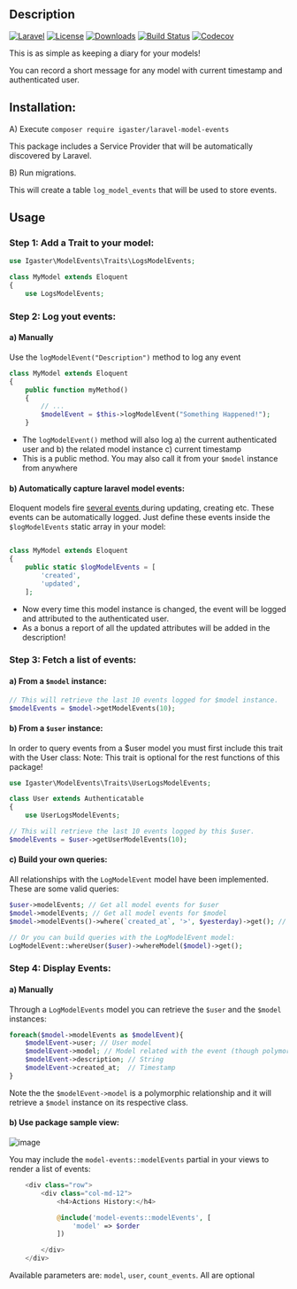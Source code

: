 ## Description
[![Laravel](https://img.shields.io/badge/Laravel-orange.svg)](http://laravel.com)
[![License](http://img.shields.io/badge/license-MIT-brightgreen.svg)](https://tldrlegal.com/license/mit-license)
[![Downloads](https://img.shields.io/packagist/dt/igaster/laravel-model-events.svg)](https://packagist.org/packages/igaster/laravel-model-events)
[![Build Status](https://img.shields.io/travis/igaster/laravel-model-events.svg)](https://travis-ci.org/igaster/laravel-model-events)
[![Codecov](https://img.shields.io/codecov/c/github/igaster/laravel-model-events.svg)](https://codecov.io/github/igaster/laravel-model-events)

This is as simple as keeping a diary for your models!

You can record a short message for any model with current timestamp and authenticated user.


## Installation:

A) Execute `composer require igaster/laravel-model-events`

This package includes a Service Provider that will be automatically discovered by Laravel.

B) Run migrations.

This will create a table `log_model_events` that will be used to store events.

## Usage

### Step 1: Add a Trait to your model:

```php
use Igaster\ModelEvents\Traits\LogsModelEvents;

class MyModel extends Eloquent
{
    use LogsModelEvents;

```

### Step 2: Log yout events:

#### a) Manually

Use the `logModelEvent("Description")` method to log any event


```php
class MyModel extends Eloquent
{
    public function myMethod()
    {
        // ...
        $modelEvent = $this->logModelEvent("Something Happened!");
    }
```

- The `logModelEvent()` method will also log a) the current authenticated user and b) the related model instance c) current timestamp
- This is a public method. You may also call it from your `$model` instance from anywhere

#### b) Automatically capture laravel model events:

Eloquent models fire [several events ](https://laravel.com/docs/5.7/eloquent#events) during updating, creating etc. These events can be automatically logged. Just define these events inside the `$logModelEvents` static array in your model:

```php

class MyModel extends Eloquent
{
    public static $logModelEvents = [
        'created',
        'updated',
    ];

```

- Now every time this model instance is changed, the event will be logged and attributed to the authenticated user.
- As a bonus a report of all the updated attributes will be added in the description!

### Step 3: Fetch a list of events:

#### a) From a `$model` instance:

```php
// This will retrieve the last 10 events logged for $model instance.
$modelEvents = $model->getModelEvents(10);
```

#### b) From a `$user` instance:

In order to query events from a $user model you must first include this trait with the User class:
Note: This trait is optional for the rest functions of this package!

```php
use Igaster\ModelEvents\Traits\UserLogsModelEvents;

class User extends Authenticatable
{
    use UserLogsModelEvents;
```

```php
// This will retrieve the last 10 events logged by this $user.
$modelEvents = $user->getUserModelEvents(10);
```

#### c) Build your own queries:

All relationships with the `LogModelEvent` model have been implemented. These are some valid queries:

```php
$user->modelEvents; // Get all model events for $user
$model->modelEvents; // Get all model events for $model
$model->modelEvents()->where(`created_at`, '>', $yesterday)->get(); // Custom Query

// Or you can build queries with the LogModelEvent model:
LogModelEvent::whereUser($user)->whereModel($model)->get();
```

### Step 4: Display Events:

#### a) Manually

Through a `LogModelEvents` model you can retrieve the `$user` and the `$model` instances:

```php
foreach($model->modelEvents as $modelEvent){
    $modelEvent->user; // User model
    $modelEvent->model; // Model related with the event (though polymorphic relathinships)
    $modelEvent->description; // String
    $modelEvent->created_at;  // Timestamp
}
```

Note the the `$modelEvent->model` is a polymorphic relationship and it will retrieve a `$model` instance on its respective class.

#### b) Use package sample view:

![image](https://user-images.githubusercontent.com/4586319/47613088-cf211e00-da90-11e8-8e32-76e23976adc6.JPG)


You may include the `model-events::modelEvents` partial in your views to render a list of events:

```php
    <div class="row">
        <div class="col-md-12">
            <h4>Actions History:</h4>

            @include('model-events::modelEvents', [
                'model' => $order
            ])

        </div>
    </div>
```

Available parameters are: `model`, `user`, `count_events`. All are optional